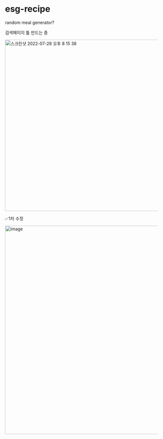 # esg-recipe
random meal generator?


검색페이지 틀 만드는 중

<img width="562" alt="스크린샷 2022-07-28 오후 8 15 38" src="https://user-images.githubusercontent.com/102340541/181493128-c3621fe0-073a-4a75-a1e8-972caa60f294.png">



✅1차 수정

<img width="684" alt="image" src="https://user-images.githubusercontent.com/102340541/182012220-501ad4fa-fe6c-4916-a59a-c5c17b261610.png">

